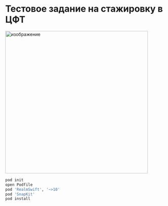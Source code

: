 # Тестовое задание на стажировку в ЦФТ
<img width="449" alt="изображение" src="https://user-images.githubusercontent.com/45273279/152036420-886ec8f5-3346-48bb-8506-d565bab1c046.png">


```sh
pod init
open Podfile
pod 'RealmSwift', '~>10'
pod 'SnapKit'
pod install
```
